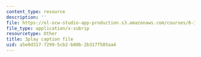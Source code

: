 ```yaml
---
content_type: resource
description: ''
file: https://ol-ocw-studio-app-production.s3.amazonaws.com/courses/8-334-statistical-mechanics-ii-statistical-physics-of-fields-spring-2014/a5e9d31772995cb2b80b2b317f505aa4_H44LyNdIi5E.vtt
file_type: application/x-subrip
resourcetype: Other
title: 3play caption file
uid: a5e9d317-7299-5cb2-b80b-2b317f505aa4
---
```

